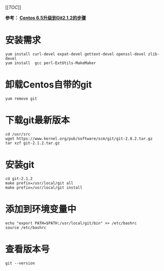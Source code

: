 <!-- --- title: Centos 6.5升级到Git2.8.2的步骤 -->
<!-- --- tags: git linux -->

[[_TOC_]]

**参考： [Centos 6.5升级到Git2.1.2的步骤](http://www.111cn.net/sys/CentOS/82593.htm)**  

# 安装需求
`yum install curl-devel expat-devel gettext-devel openssl-devel zlib-devel`  
`yum install  gcc perl-ExtUtils-MakeMaker`  

# 卸载Centos自带的git
`yum remove git`  

# 下载git最新版本
`cd /usr/src`  
`wget https://www.kernel.org/pub/software/scm/git/git-2.8.2.tar.gz`  
`tar xzf git-2.1.2.tar.gz`  

# 安装git
`cd git-2.1.2`  
`make prefix=/usr/local/git all`  
`make prefix=/usr/local/git install`  

# 添加到环境变量中
`echo "export PATH=$PATH:/usr/local/git/bin" >> /etc/bashrc`  
`source /etc/bashrc`  

# 查看版本号
`git --version`  